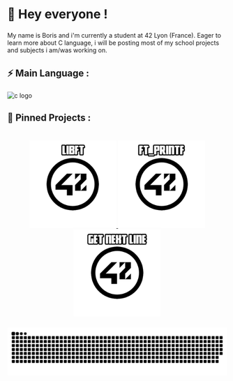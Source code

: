 <h1 align="left">👋 Hey everyone !</h1>

###

<p align="left">My name is Boris and i'm currently a student at 42 Lyon (France). Eager to learn more about C language, i will be posting most of my school projects and subjects i am/was working on.</p>

###

<h2 align="left">⚡ Main Language :</h2>

###

<div align="left">
  <img src="https://cdn.jsdelivr.net/gh/devicons/devicon/icons/c/c-line.svg" height="40" alt="c logo"  />
</div>

###

<h2 align="left">📌 Pinned Projects :</h2>

###

<p align="left"><p align="center"><br>
    <a href="https://github.com/IBobbyI/Libft42">
        <img width="200" src="https://github.com/IBobbyI/IBobbyI/blob/main/Libft%20Logo.png"/>
    </a>
    <a href="https://github.com/IBobbyI/Ft_Printf42">
        <img width="200" src="https://github.com/IBobbyI/IBobbyI/blob/main/Printf%20Logo.png"/>
        <!--   <img align="center" src="https://github-readme-stats.vercel.app/api/pin/?username=leviarista&repo=eco-stats-peru&show_icons=true&theme=tokyonight&show_owner=false" /> -->
    </a>
    <a href="https://github.com/IBobbyI/Get_Next_Line42">
        <img width="200" src="https://github.com/IBobbyI/IBobbyI/blob/main/GNL%20Logo.png"/>
        <!--   <img align="center" src="https://github-readme-stats.vercel.app/api/pin/?username=leviarista&repo=twenty_one_mining&show_icons=true&theme=tokyonight&show_owner=false" /> -->
    </a>
</p>

###

<img src="https://raw.githubusercontent.com/IBobbyI/IBobbyI/output/snake.svg" alt="Snake animation" />

###
